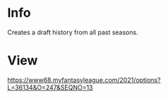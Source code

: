# Info
Creates a draft history from all past seasons. 

# View
https://www68.myfantasyleague.com/2021/options?L=36134&O=247&SEQNO=13
